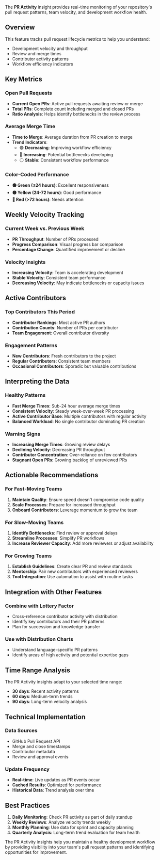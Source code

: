 The **PR Activity** insight provides real-time monitoring of your repository's pull request patterns, team velocity, and development workflow health.

## Overview

This feature tracks pull request lifecycle metrics to help you understand:
- Development velocity and throughput
- Review and merge times
- Contributor activity patterns
- Workflow efficiency indicators

## Key Metrics

### Open Pull Requests
- **Current Open PRs**: Active pull requests awaiting review or merge
- **Total PRs**: Complete count including merged and closed PRs
- **Ratio Analysis**: Helps identify bottlenecks in the review process

### Average Merge Time
- **Time to Merge**: Average duration from PR creation to merge
- **Trend Indicators**: 
  - 🟢 **Decreasing**: Improving workflow efficiency
  - 🔴 **Increasing**: Potential bottlenecks developing
  - ⚪ **Stable**: Consistent workflow performance

### Color-Coded Performance
- **🟢 Green (≤24 hours)**: Excellent responsiveness
- **🟡 Yellow (24-72 hours)**: Good performance
- **🔴 Red (>72 hours)**: Needs attention

## Weekly Velocity Tracking

### Current Week vs. Previous Week
- **PR Throughput**: Number of PRs processed
- **Progress Comparison**: Visual progress bar comparison
- **Percentage Change**: Quantified improvement or decline

### Velocity Insights
- **Increasing Velocity**: Team is accelerating development
- **Stable Velocity**: Consistent team performance
- **Decreasing Velocity**: May indicate bottlenecks or capacity issues

## Active Contributors

### Top Contributors This Period
- **Contributor Rankings**: Most active PR authors
- **Contribution Counts**: Number of PRs per contributor
- **Team Engagement**: Overall contributor diversity

### Engagement Patterns
- **New Contributors**: Fresh contributors to the project
- **Regular Contributors**: Consistent team members
- **Occasional Contributors**: Sporadic but valuable contributions

## Interpreting the Data

### Healthy Patterns
- **Fast Merge Times**: Sub-24 hour average merge times
- **Consistent Velocity**: Steady week-over-week PR processing
- **Active Contributor Base**: Multiple contributors with regular activity
- **Balanced Workload**: No single contributor dominating PR creation

### Warning Signs
- **Increasing Merge Times**: Growing review delays
- **Declining Velocity**: Decreasing PR throughput
- **Contributor Concentration**: Over-reliance on few contributors
- **Stagnant Open PRs**: Growing backlog of unreviewed PRs

## Actionable Recommendations

### For Fast-Moving Teams
1. **Maintain Quality**: Ensure speed doesn't compromise code quality
2. **Scale Processes**: Prepare for increased throughput
3. **Onboard Contributors**: Leverage momentum to grow the team

### For Slow-Moving Teams
1. **Identify Bottlenecks**: Find review or approval delays
2. **Streamline Processes**: Simplify PR workflows
3. **Increase Reviewer Capacity**: Add more reviewers or adjust availability

### For Growing Teams
1. **Establish Guidelines**: Create clear PR and review standards
2. **Mentorship**: Pair new contributors with experienced reviewers
3. **Tool Integration**: Use automation to assist with routine tasks

## Integration with Other Features

### Combine with Lottery Factor
- Cross-reference contributor activity with distribution
- Identify key contributors and their PR patterns
- Plan for succession and knowledge transfer

### Use with Distribution Charts
- Understand language-specific PR patterns
- Identify areas of high activity and potential expertise gaps

## Time Range Analysis

The PR Activity insights adapt to your selected time range:
- **30 days**: Recent activity patterns
- **60 days**: Medium-term trends
- **90 days**: Long-term velocity analysis

## Technical Implementation

### Data Sources
- GitHub Pull Request API
- Merge and close timestamps
- Contributor metadata
- Review and approval events

### Update Frequency
- **Real-time**: Live updates as PR events occur
- **Cached Results**: Optimized for performance
- **Historical Data**: Trend analysis over time

## Best Practices

1. **Daily Monitoring**: Check PR activity as part of daily standup
2. **Weekly Reviews**: Analyze velocity trends weekly
3. **Monthly Planning**: Use data for sprint and capacity planning
4. **Quarterly Analysis**: Long-term trend evaluation for team health

The PR Activity insights help you maintain a healthy development workflow by providing visibility into your team's pull request patterns and identifying opportunities for improvement.